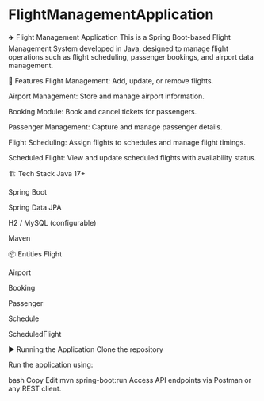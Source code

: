 # FlightManagementApplication

✈️ Flight Management Application
This is a Spring Boot-based Flight Management System developed in Java, designed to manage flight operations such as flight scheduling, passenger bookings, and airport data management.

🧩 Features
Flight Management: Add, update, or remove flights.

Airport Management: Store and manage airport information.

Booking Module: Book and cancel tickets for passengers.

Passenger Management: Capture and manage passenger details.

Flight Scheduling: Assign flights to schedules and manage flight timings.

Scheduled Flight: View and update scheduled flights with availability status.

🏗️ Tech Stack
Java 17+

Spring Boot

Spring Data JPA

H2 / MySQL (configurable)

Maven

📦 Entities
Flight

Airport

Booking

Passenger

Schedule

ScheduledFlight

▶️ Running the Application
Clone the repository

Run the application using:

bash
Copy
Edit
mvn spring-boot:run
Access API endpoints via Postman or any REST client.

